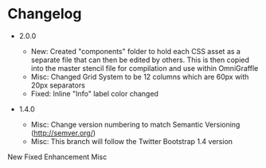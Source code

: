 # Changelog



* 2.0.0
	* New: Created "components" folder to hold each CSS asset as a separate file that can then be edited by others.  This is then copied into the master stencil file for compilation and use within OmniGraffle
	* Misc: Changed Grid System to be 12 columns which are 60px with 20px separators
	* Fixed: Inline "Info" label color changed 

* 1.4.0
	* Misc: Change version numbering to match Semantic Versioning (http://semver.org/)
	* Misc: This branch will follow the Twitter Bootstrap 1.4 version


New
Fixed
Enhancement
Misc